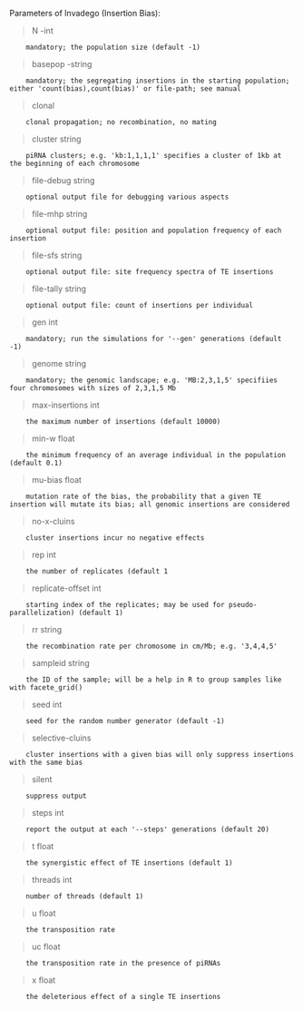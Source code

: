 Parameters of Invadego (Insertion Bias):

   >N -int
  
    	mandatory; the population size (default -1)
      
  >basepop -string
  
    	mandatory; the segregating insertions in the starting population; either 'count(bias),count(bias)' or file-path; see manual
      
  >clonal
    	
    	clonal propagation; no recombination, no mating
      
  >cluster string
    	
    	piRNA clusters; e.g. 'kb:1,1,1,1' specifies a cluster of 1kb at the beginning of each chromosome
      
  >file-debug string
    	
    	optional output file for debugging various aspects
      
  >file-mhp string
    	
    	optional output file: position and population frequency of each insertion
      
  >file-sfs string
    	
    	optional output file: site frequency spectra of TE insertions
      
  >file-tally string
    	
    	optional output file: count of insertions per individual
      
  > gen int
  
    	mandatory; run the simulations for '--gen' generations (default -1)
      
  > genome string
  
    	mandatory; the genomic landscape; e.g. 'MB:2,3,1,5' specifiies four chromosomes with sizes of 2,3,1,5 Mb
      
  > max-insertions int
  
    	the maximum number of insertions (default 10000)
      
  > min-w float
  
    	the minimum frequency of an average individual in the population (default 0.1)
      
  > mu-bias float
  
    	mutation rate of the bias, the probability that a given TE insertion will mutate its bias; all genomic insertions are considered
      
  > no-x-cluins
  
    	cluster insertions incur no negative effects
      
  > rep int
  
    	the number of replicates (default 1
      
  > replicate-offset int
  
    	starting index of the replicates; may be used for pseudo-parallelization) (default 1)
      
  > rr string
  
    	the recombination rate per chromosome in cm/Mb; e.g. '3,4,4,5' 
      
  > sampleid string
  
    	the ID of the sample; will be a help in R to group samples like with facete_grid()
      
  > seed int
  
    	seed for the random number generator (default -1)
      
  > selective-cluins
  
    	cluster insertions with a given bias will only suppress insertions with the same bias
      
  > silent
  
    	suppress output
      
  > steps int
  
    	report the output at each '--steps' generations (default 20)
      
  > t float
  
    	the synergistic effect of TE insertions (default 1)
      
  > threads int
  
    	number of threads (default 1)
      
  > u float
  
    	the transposition rate
      
  > uc float
  
    	the transposition rate in the presence of piRNAs
      
  > x float
  
    	the deleterious effect of a single TE insertions
